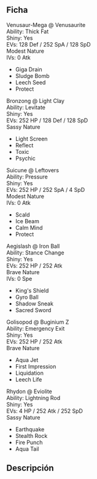 ## Ficha
Venusaur-Mega @ Venusaurite  
Ability: Thick Fat  
Shiny: Yes  
EVs: 128 Def / 252 SpA / 128 SpD  
Modest Nature  
IVs: 0 Atk  
- Giga Drain  
- Sludge Bomb  
- Leech Seed  
- Protect  

Bronzong @ Light Clay  
Ability: Levitate  
Shiny: Yes  
EVs: 252 HP / 128 Def / 128 SpD  
Sassy Nature  
- Light Screen  
- Reflect  
- Toxic  
- Psychic  

Suicune @ Leftovers  
Ability: Pressure  
Shiny: Yes  
EVs: 252 HP / 252 SpA / 4 SpD  
Modest Nature  
IVs: 0 Atk  
- Scald  
- Ice Beam  
- Calm Mind  
- Protect  

Aegislash @ Iron Ball  
Ability: Stance Change  
Shiny: Yes  
EVs: 252 HP / 252 Atk  
Brave Nature  
IVs: 0 Spe  
- King's Shield  
- Gyro Ball  
- Shadow Sneak  
- Sacred Sword  

Golisopod @ Buginium Z  
Ability: Emergency Exit  
Shiny: Yes  
EVs: 252 HP / 252 Atk  
Brave Nature  
- Aqua Jet  
- First Impression  
- Liquidation  
- Leech Life  

Rhydon @ Eviolite  
Ability: Lightning Rod  
Shiny: Yes  
EVs: 4 HP / 252 Atk / 252 SpD  
Sassy Nature  
- Earthquake  
- Stealth Rock  
- Fire Punch  
- Aqua Tail  

## Descripción